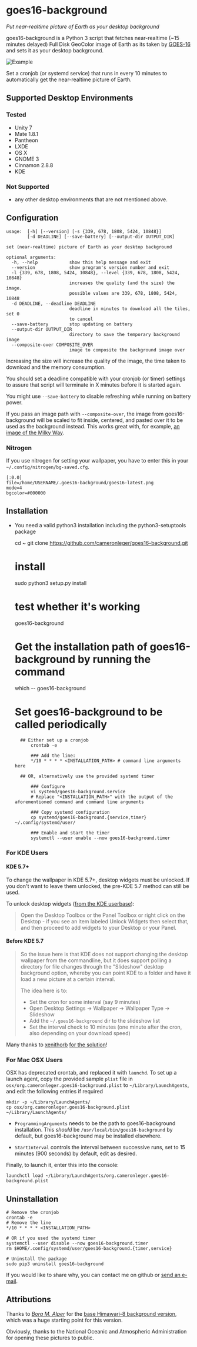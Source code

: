 # goes16-background
*Put near-realtime picture of Earth as your desktop background*

goes16-background is a Python 3 script that fetches near-realtime (~15 minutes delayed)
Full Disk GeoColor image of Earth as its taken by
[GOES-16](https://en.wikipedia.org/wiki/GOES-16) and sets it
as your desktop background.

![Example](/example.png?raw=true "Example")

Set a cronjob (or systemd service) that runs in every 10 minutes to automatically get the
near-realtime picture of Earth.

## Supported Desktop Environments
### Tested
* Unity 7
* Mate 1.8.1
* Pantheon
* LXDE
* OS X
* GNOME 3
* Cinnamon 2.8.8
* KDE

### Not Supported
* any other desktop environments that are not mentioned above.

## Configuration
    usage:  [-h] [--version] [-s {339, 678, 1808, 5424, 10848}]
            [-d DEADLINE] [--save-battery] [--output-dir OUTPUT_DIR]
    
    set (near-realtime) picture of Earth as your desktop background
    
    optional arguments:
      -h, --help            show this help message and exit
      --version             show program's version number and exit
      -l {339, 678, 1808, 5424, 10848}, --level {339, 678, 1808, 5424, 10848}
                            increases the quality (and the size) the image.
                            possible values are 339, 678, 1808, 5424, 10848
      -d DEADLINE, --deadline DEADLINE
                            deadline in minutes to download all the tiles, set 0
                            to cancel
      --save-battery        stop updating on battery
      --output-dir OUTPUT_DIR
                            directory to save the temporary background image
      --composite-over COMPOSITE_OVER
                            image to composite the background image over


Increasing the size will increase the quality of the image, the time taken to download and the
memory consumption.

You should set a deadline compatible with your cronjob (or timer) settings to assure that script will terminate in X
minutes before it is started again.

You might use `--save-battery` to disable refreshing while running on battery power.

If you pass an image path with `--composite-over`, the image from goes16-background will be scaled to fit inside, centered, and pasted over it to be used as the background instead. This works great with, for example, [an image of the Milky Way](https://wallpaperscraft.com/image/milky_way_stars_space_nebula_68885_3840x2160.jpg).

### Nitrogen
If you use nitrogen for setting your wallpaper, you have to enter this in your
`~/.config/nitrogen/bg-saved.cfg`.

    [:0.0]
    file=/home/USERNAME/.goes16-background/goes16-latest.png
    mode=4
    bgcolor=#000000
    
## Installation
* You need a valid python3 installation including the python3-setuptools package


    cd ~
    git clone https://github.com/cameronleger/goes16-background.git

    # install
    sudo python3 setup.py install

    # test whether it's working
    goes16-background

    # Get the installation path of goes16-background by running the command
    which -- goes16-background

    # Set goes16-background to be called periodically

        ## Either set up a cronjob
            crontab -e

            ### Add the line:
            */10 * * * * <INSTALLATION_PATH> # command line arguments here

        ## OR, alternatively use the provided systemd timer

            ### Configure
            vi systemd/goes16-background.service
            # Replace "<INSTALLATION_PATH>" with the output of the aforementioned command and command line arguments

            ### Copy systemd configuration
            cp systemd/goes16-background.{service,timer} ~/.config/systemd/user/

            ### Enable and start the timer
            systemctl --user enable --now goes16-background.timer

### For KDE Users
#### KDE 5.7+
To change the wallpaper in KDE 5.7+, desktop widgets must be unlocked. If you don't want to leave them unlocked,
the pre-KDE 5.7 method can still be used.

To unlock desktop widgets ([from the KDE userbase](https://userbase.kde.org/Plasma#Widgets)):
> Open the Desktop Toolbox or the Panel Toolbox or right click on the Desktop - if you see an item labeled Unlock
> Widgets then select that, and then proceed to add widgets to your Desktop or your Panel. 

#### Before KDE 5.7
> So the issue here is that KDE does not support changing the desktop wallpaper
> from the commandline, but it does support polling a directory for file changes
> through the "Slideshow" desktop background option, whereby you can point KDE
> to a folder and have it load a new picture at a certain interval.
>
> The idea here is to:
>
> * Set the cron for some interval (say 9 minutes)
> * Open Desktop Settings -> Wallpaper -> Wallpaper Type -> Slideshow
> * Add the `~/.goes16-background` dir to the slideshow list
> * Set the interval check to 10 minutes (one minute after the cron, also
>   depending on your download speed)

Many thanks to [xenithorb](https://github.com/xenithorb) [for the solution](https://github.com/xenithorb/himawaripy/commit/01d7c681ae7ce47f639672733d0f734574662833)!


### For Mac OSX Users

OSX has deprecated crontab, and replaced it with `launchd`. To set up a launch agent, copy the provided sample `plist`
file in `osx/org.cameronleger.goes16-background.plist` to `~/Library/LaunchAgents`, and edit the following entries if required

    mkdir -p ~/Library/LaunchAgents/
    cp osx/org.cameronleger.goes16-background.plist ~/Library/LaunchAgents/

* `ProgrammingArguments` needs to be the path to goes16-background installation. This *should* be `/usr/local/bin/goes16-background`
by default, but goes16-background may be installed elsewhere.

* `StartInterval` controls the interval between successive runs, set to 15 minutes (900 seconds) by default,
edit as desired.

Finally, to launch it, enter this into the console:

    launchctl load ~/Library/LaunchAgents/org.cameronleger.goes16-background.plist


## Uninstallation
    # Remove the cronjob
    crontab -e
    # Remove the line
    */10 * * * * <INSTALLATION_PATH>

    # OR if you used the systemd timer
    systemctl --user disable --now goes16-background.timer
    rm $HOME/.config/systemd/user/goes16-background.{timer,service}

    # Uninstall the package
    sudo pip3 uninstall goes16-background

If you would like to share why, you can contact me on github or
[send an e-mail](mailto:contact@cameronleger.com).

## Attributions
Thanks to *[Bora M. Alper](https://github.com/boramalper/)* for the [base Himawari-8 background version](https://github.com/boramalper/himawaripy), which was a huge starting point for this version.

Obviously, thanks to the National Oceanic and Atmospheric Administration for opening these pictures to public.
